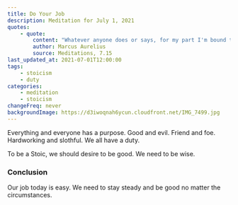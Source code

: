 ```yaml
---
title: Do Your Job
description: Meditation for July 1, 2021
quotes:
    - quote:
        content: "Whatever anyone does or says, for my part I'm bound to the good. In the same way an emerald or gold or purple might always proclaim: ‘whatever anyone does or says, I must be what I am and show my true colors.‘"
        author: Marcus Aurelius
        source: Meditations, 7.15
last_updated_at: 2021-07-01T12:00:00
tags:
    - stoicism
    - duty
categories:
    - meditation
    - stoicism
changeFreq: never
backgroundImage: https://d3iwoqnah6ycun.cloudfront.net/IMG_7499.jpg
---
```


Everything and everyone has a purpose. Good and evil. Friend and foe. Hardworking and slothful. We all have a duty.

To be a Stoic, we should desire to be good. We need to be wise.

### Conclusion

Our job today is easy. We need to stay steady and be good no matter the circumstances.
